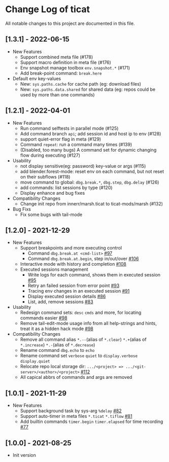 # Change Log of ticat

All notable changes to this project are documented in this file.

## [1.3.1] - 2022-06-15
+ New Features
  + Support combined meta file (#178)
  + Support macro definition in meta file (#176)
  + Env snapshot manage toolbox `env.snapshot.*` (#171)
  + Add break-point command: `break.here`
+ Default env key-values
  + New: `sys.paths.cache` for cache path (eg: download files)
  + New: `sys.paths.data.shared` for shared data (eg: repos could be used by more than one commands)

## [1.2.1] - 2022-04-01
+ New Features
  + Run command selftests in parallel mode (#125)
  + Add command branch `api`; add session id and host ip to env (#128)
  + support quiet-error flag in meta (#129)
  + Command `repeat`: run a command many times (#139)
  + (Disabled, too many bugs) A command set for dynamic changing flow during executing (#127)
+ Usability
  + not display sensitive(eg: password) key-value or args (#115)
  + add blender.forest-mode: reset env on each command, but not reset on their subflows (#118)
  + move command to global: `dbg.break.*`, `dbg.step`, `dbg.delay` (#126)
  + add commands: list sessions by type (#120)
  + Display enhance and bug fixes
+ Compatibility Changes
  + Change init repo from innerr/marsh.ticat to ticat-mods/marsh (#132)
+ Bug Fixs
  + Fix some bugs with tail-mode

## [1.2.0] - 2021-12-29

+ New Features
  + Support breakpoints and more executing control
    + Command `dbg.break.at <cmd-list>` [#97](https://github.com/innerr/ticat/pull/97)
    + Command `dbg.break.at.begin`, step in/out/over [#106](https://github.com/innerr/ticat/pull/106)
  + Interactive mode with history and completion [#108](https://github.com/innerr/ticat/pull/108)
  + Executed sessions management
    + Write logs for each command, shows them in executed session [#95](https://github.com/innerr/ticat/pull/95)
    + Retry an failed session from error point [#93](https://github.com/innerr/ticat/pull/93)
    + Tracing env changes in an executed session [#91](https://github.com/innerr/ticat/pull/91)
    + Display executed session details [#86](https://github.com/innerr/ticat/pull/86)
    + List, add, remove sessions [#83](https://github.com/innerr/ticat/pull/83)
+ Usability
  + Redesign command sets: `desc` `cmds` and more, for locating commands easier [#98](https://github.com/innerr/ticat/pull/98)
  + Remove tail-edit-mode usage info from all help-strings and hints, treat it as a hidden hack mode [#98](https://github.com/innerr/ticat/pull/98)
+ Compatibility Changes
  + Remove all command alias `*.--`(alias of `*.clear`) `*.+`(alias of `*.increase`) `*.-`(alias of `*.decrease`)
  + Rename command `dbg.echo` to `echo`
  + Rename command set `verbose` `quiet` to `display.verbose` `display.quiet`
  + Relocate repo local storage dir: `.../<project> => .../<git-server>/<author>/<project>` [#112](https://github.com/innerr/ticat/pull/112)
  + All capical abbrs of commands and args are removed

## [1.0.1] - 2021-11-29

+ New Features
  + Support background task by sys-arg `%delay` [#82](https://github.com/innerr/ticat/pull/82)
  + Support auto-timer in meta files `*.ticat` `*.tiflow` [#81](https://github.com/innerr/ticat/pull/81)
  + Add builtin commands `timer.begin` `timer.elapsed` for time recording [#77](https://github.com/innerr/ticat/pull/77)

## [1.0.0] - 2021-08-25

+ Init version
